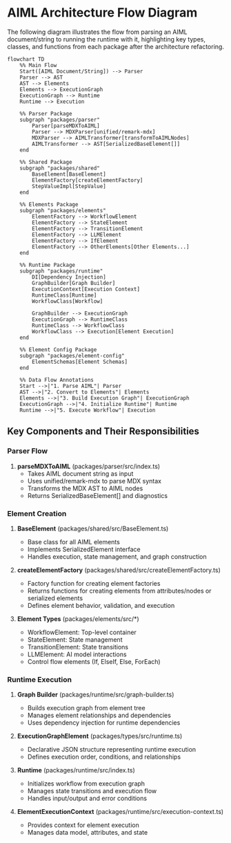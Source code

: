 # AIML Architecture Flow Diagram

The following diagram illustrates the flow from parsing an AIML document/string to running the runtime with it, highlighting key types, classes, and functions from each package after the architecture refactoring.

```mermaid
flowchart TD
    %% Main Flow
    Start([AIML Document/String]) --> Parser
    Parser --> AST
    AST --> Elements
    Elements --> ExecutionGraph
    ExecutionGraph --> Runtime
    Runtime --> Execution

    %% Parser Package
    subgraph "packages/parser"
        Parser[parseMDXToAIML]
        Parser --> MDXParser[unified/remark-mdx]
        MDXParser --> AIMLTransformer[transformToAIMLNodes]
        AIMLTransformer --> AST[SerializedBaseElement[]]
    end

    %% Shared Package
    subgraph "packages/shared"
        BaseElement[BaseElement]
        ElementFactory[createElementFactory]
        StepValueImpl[StepValue]
    end

    %% Elements Package
    subgraph "packages/elements"
        ElementFactory --> WorkflowElement
        ElementFactory --> StateElement
        ElementFactory --> TransitionElement
        ElementFactory --> LLMElement
        ElementFactory --> IfElement
        ElementFactory --> OtherElements[Other Elements...]
    end

    %% Runtime Package
    subgraph "packages/runtime"
        DI[Dependency Injection]
        GraphBuilder[Graph Builder]
        ExecutionContext[Execution Context]
        RuntimeClass[Runtime]
        WorkflowClass[Workflow]

        GraphBuilder --> ExecutionGraph
        ExecutionGraph --> RuntimeClass
        RuntimeClass --> WorkflowClass
        WorkflowClass --> Execution[Element Execution]
    end

    %% Element Config Package
    subgraph "packages/element-config"
        ElementSchemas[Element Schemas]
    end

    %% Data Flow Annotations
    Start -->|"1. Parse AIML"| Parser
    AST -->|"2. Convert to Elements"| Elements
    Elements -->|"3. Build Execution Graph"| ExecutionGraph
    ExecutionGraph -->|"4. Initialize Runtime"| Runtime
    Runtime -->|"5. Execute Workflow"| Execution

```

## Key Components and Their Responsibilities

### Parser Flow

1. **parseMDXToAIML** (packages/parser/src/index.ts)
   - Takes AIML document string as input
   - Uses unified/remark-mdx to parse MDX syntax
   - Transforms the MDX AST to AIML nodes
   - Returns SerializedBaseElement[] and diagnostics

### Element Creation

1. **BaseElement** (packages/shared/src/BaseElement.ts)

   - Base class for all AIML elements
   - Implements SerializedElement interface
   - Handles execution, state management, and graph construction

2. **createElementFactory** (packages/shared/src/createElementFactory.ts)

   - Factory function for creating element factories
   - Returns functions for creating elements from attributes/nodes or serialized elements
   - Defines element behavior, validation, and execution

3. **Element Types** (packages/elements/src/\*)
   - WorkflowElement: Top-level container
   - StateElement: State management
   - TransitionElement: State transitions
   - LLMElement: AI model interactions
   - Control flow elements (If, ElseIf, Else, ForEach)

### Runtime Execution

1. **Graph Builder** (packages/runtime/src/graph-builder.ts)

   - Builds execution graph from element tree
   - Manages element relationships and dependencies
   - Uses dependency injection for runtime dependencies

2. **ExecutionGraphElement** (packages/types/src/runtime.ts)

   - Declarative JSON structure representing runtime execution
   - Defines execution order, conditions, and relationships

3. **Runtime** (packages/runtime/src/index.ts)

   - Initializes workflow from execution graph
   - Manages state transitions and execution flow
   - Handles input/output and error conditions

4. **ElementExecutionContext** (packages/runtime/src/execution-context.ts)
   - Provides context for element execution
   - Manages data model, attributes, and state
